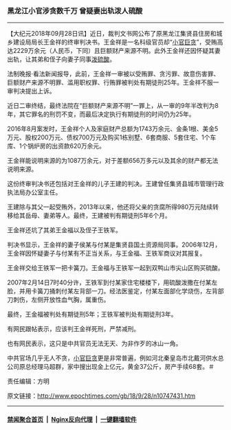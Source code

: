 ### 黑龙江小官涉贪数千万 曾疑妻出轨泼人硫酸
------------------------

<p>【大纪元2018年09月28日讯】近日，裁判文书网公布了原黑龙江集贤县住房和城乡建设局局长王金祥的终审判决书。王金祥是一名科级官员却“<a href="http://www.epochtimes.com/gb/tag/%E5%B0%8F%E5%AE%98%E5%B7%A8%E8%B4%AA.html">小官巨贪</a>”，受贿高达2229万余元（人民币，下同）且巨额财产来源不明。此外王金祥还因怀疑其妻出轨，让其弟和侄子向妻子同事<a href="http://www.epochtimes.com/gb/tag/%E6%B3%BC%E7%A1%AB%E9%85%B8.html">泼硫酸</a>。</p>
<p>法制晚报·看法新闻报导，此前，王金祥一审被以受贿罪、贪污罪、故意伤害罪、巨额财产来源不明罪、滥用职权罪、行贿罪被判处有期徒刑25年。王金祥不服一审判决提出上诉。</p>
<p>近日二审终结，最终法院在“巨额财产来源不明”一罪上，从一审的9年半改判为8年，其它罪名的刑罚不变，而最后决定执行有期徒刑的时间仍为25年。</p>
<p>2016年8月案发时，王金祥个人及家庭财产总额为1743万余元、金条1根、美金5万元、股权200万元、债权700万元及购买1栋别墅、6套商服、5套住宅、1个车库、1个锅炉房的出资款620万余元。</p>
<p>王金祥能说明来源的为1087万余元，对于差额656万多元以及其余的财产都无法说明来源。</p>
<p>这份终审判决书还包括对王金祥的儿子王建的判决。王建曾任集贤县城市管理行政执法局办公室主任。</p>
<p>王建除与其父一起受贿外，2013年以来，他还将父亲的贪腐所得980万元陆续转移给其岳母、妻弟等人。最终，王建被判有期徒刑5年6个月。</p>
<p>王金祥还坑了其弟王金福以及侄子王铁军。</p>
<p>判决书显示，王金祥的妻子侯某与付某是集贤县国土资源局同事。2006年12月，王金祥因怀疑妻子与付某有不正当关系，与王金福、王铁军商议对其报复。</p>
<p>王金祥交给王铁军一把卡簧刀。王金福与王铁军一起到双鸭山市尖山区购买硫酸。</p>
<p>2007年2月14日7时40分许，王铁军到付某家住宅楼楼下，用硫酸泼撒在付某左脸，并用卡簧刀捅刺付某左背部一刀。经法医鉴定，付某左面部化学烧伤，左背部刀刺伤，左侧开放性血气胸，属重伤。</p>
<p>最终，王金福被判处有期徒刑5年；王铁军被判处有期徒刑3年。</p>
<p>有网民跟帖表示，应该判王金祥死刑，严禁减刑。</p>
<p>也有网民表示，这只是中共官员无法无天、为非作歹的冰山一角。</p>
<p>中共官场几乎无人不贪，<a href="http://www.epochtimes.com/gb/tag/%E5%B0%8F%E5%AE%98%E5%B7%A8%E8%B4%AA.html">小官巨贪</a>更是非常普遍，例如河北秦皇岛市北戴河供水总公司原总经理马超群，家中搜出现金上亿元，黄金37公斤，房产手续68套。＃</p>
<p>责任编辑：方明</p>

原文链接：http://www.epochtimes.com/gb/18/9/28/n10747431.htm


------------------------
#### [禁闻聚合首页](https://github.com/gfw-breaker/banned-news/blob/master/README.md) &nbsp;|&nbsp; [Nginx反向代理](https://github.com/gfw-breaker/open-proxy/blob/master/README.md) &nbsp;|&nbsp; [一键翻墙软件](https://github.com/gfw-breaker/nogfw/blob/master/README.md)
